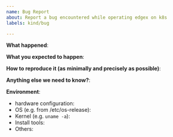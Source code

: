 ```yaml
---
name: Bug Report
about: Report a bug encountered while operating edgex on k8s
labels: kind/bug

---
```


<!-- Please use this template while reporting a bug and provide as much info as possible. Not doing so may result in your bug not being addressed in a timely manner. Thanks!-->


**What happened**:

**What you expected to happen**:

**How to reproduce it (as minimally and precisely as possible)**:

**Anything else we need to know?**:

**Environment**:
- hardware configuration:
- OS (e.g. from /etc/os-release):
- Kernel (e.g. `uname -a`):
- Install tools:
- Others:
